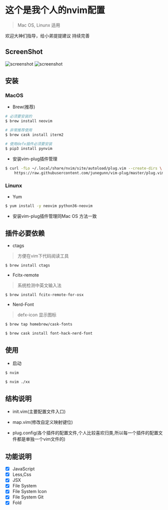 # 这个是我个人的nvim配置
> Mac OS, Linunx 适用

欢迎大神们指导，给小弟提提建议
持续完善

## ScreenShot
![screenshot](./screenshot/main.gif)
![screenshot](https://github.com/Timson020/nvim.config/tree/master/screenshot/main.gif)

## 安装

### MacOS

- Brew(推荐)
```bash
# 必须要安装的
$ brew install neovim

# 非常推荐使用
$ brew cask install iterm2

# 使用defx插件必须要安装
$ pip3 install pynvim
```

- 安装vim-plug插件管理
```bash
$ curl -fLo ~/.local/share/nvim/site/autoload/plug.vim --create-dirs \
    https://raw.githubusercontent.com/junegunn/vim-plug/master/plug.vim
```

### Linunx

- Yum
```bash
$ yum install -y neovim python36-neovim
```

- 安装vim-plug插件管理同Mac OS 方法一致

## 插件必要依赖

- ctags
> 方便在vim下代码阅读工具
```bash
$ brew install ctags
```

- Fcitx-remote
> 系统检测中英文输入法
```bash
$ brew install fcitx-remote-for-osx
```

- Nerd-Font
> defx-icon 显示图标
```bash
$ brew tap homebrew/cask-fonts

$ brew cask install font-hack-nerd-font
```

## 使用

- 启动
```bash
$ nvim

$ nvim ./xx
```

## 结构说明

- init.vim(主要配置文件入口)

- map.vim(修改自定义映射键位)

- plug.config(各个插件的配置文件,个人比较喜欢归类,所以每一个插件的配置文件都是单独一个vim文件的)

## 功能说明

- [x] JavaScript
- [x] Less,Css
- [x] JSX
- [x] File System
- [x] File System Icon
- [x] File System Git
- [x] Fold
